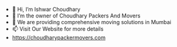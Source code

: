 - 👋 Hi, I’m Ishwar Choudhary
- 👀 I’m the owner of Choudhary Packers And Movers
- 🌱 We are providing comprehensive moving solutions in Mumbai
- 📫 Visit Our Website for more details
- https://choudharypackermovers.com

<!---
cpmpackers/cpmpackers is a ✨ special ✨ repository because its `README.md` (this file) appears on your GitHub profile.
You can click the Preview link to take a look at your changes.
--->
